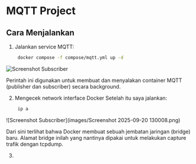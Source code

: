 # MQTT Project
## Cara Menjalankan

1. Jalankan service MQTT:
   ```bash
    docker compose -f compose/mqtt.yml up -d
![Screenshot Subscriber](/MQTT/images/docker_up-d.png)

Perintah ini digunakan untuk membuat dan menyalakan container MQTT (publisher dan subscriber) secara background.

2. Mengecek network interface Docker
Setelah itu saya jalankan:
    ```bash
     ip a
![Screenshot Subscriber](images/Screenshot 2025-09-20 130008.png)

Dari sini terlihat bahwa Docker membuat sebuah jembatan jaringan (bridge) baru. Alamat bridge inilah yang nantinya dipakai untuk melakukan capture trafik dengan tcpdump.

3. 



